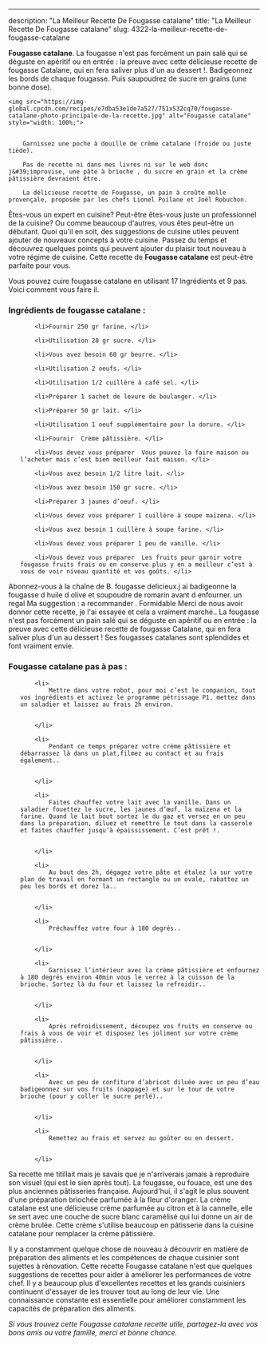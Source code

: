 ---
description: "La Meilleur Recette De Fougasse catalane"
title: "La Meilleur Recette De Fougasse catalane"
slug: 4322-la-meilleur-recette-de-fougasse-catalane

<p>
	<strong>Fougasse catalane</strong>. 
	La fougasse n&#39;est pas forcément un pain salé qui se déguste en apéritif ou en entrée : la preuve avec cette délicieuse recette de fougasse Catalane, qui en fera saliver plus d&#39;un au dessert !. Badigeonnez les bords de chaque fougasse. Puis saupoudrez de sucre en grains (une bonne dose).
</p>
<p>
	
	<img src="https://img-global.cpcdn.com/recipes/e7dba53e1de7a527/751x532cq70/fougasse-catalane-photo-principale-de-la-recette.jpg" alt="Fougasse catalane" style="width: 100%;">
	
	
		Garnissez une poche à douille de crème catalane (froide ou juste tiède).
	
		Pas de recette ni dans mes livres ni sur le web donc j&#39;improvise, une pâte à brioche , du sucre en grain et la crème pâtissière devraient être.
	
		La délicieuse recette de Fougasse, un pain à croûte molle provençale, proposée par les chefs Lionel Poilane et Joël Robuchon.
	
</p>

Êtes-vous un expert en cuisine? Peut-être êtes-vous juste un professionnel de la cuisine? Ou comme beaucoup d'autres, vous êtes peut-être un débutant. Quoi qu'il en soit, des suggestions de cuisine utiles peuvent ajouter de nouveaux concepts à votre cuisine. Passez du temps et découvrez quelques points qui peuvent ajouter du plaisir tout nouveau à votre régime de cuisine. Cette recette de <strong> Fougasse catalane </strong> est peut-être parfaite pour vous.

<!--inarticleads1-->

Vous pouvez cuire fougasse catalane en utilisant 17 Ingrédients et 9 pas. Voici comment vous faire il.

<h3>Ingrédients de fougasse catalane :</h3>

<ol>
	
		<li>Fournir 250 gr farine. </li>
	
		<li>Utilisation 20 gr sucre. </li>
	
		<li>Vous avez besoin 60 gr beurre. </li>
	
		<li>Utilisation 2 oeufs. </li>
	
		<li>Utilisation 1/2 cuillère à café sel. </li>
	
		<li>Préparer 1 sachet de levure de boulanger. </li>
	
		<li>Préparer 50 gr lait. </li>
	
		<li>Utilisation 1 oeuf supplémentaire pour la dorure. </li>
	
		<li>Fournir  Crème pâtissière. </li>
	
		<li>Vous devez vous préparer  Vous pouvez la faire maison ou l’acheter mais c’est bien meilleur fait maison. </li>
	
		<li>Vous avez besoin 1/2 litre lait. </li>
	
		<li>Vous avez besoin 150 gr sucre. </li>
	
		<li>Préparer 3 jaunes d’oeuf. </li>
	
		<li>Vous devez vous préparer 1 cuillère à soupe maïzena. </li>
	
		<li>Vous avez besoin 1 cuillère à soupe farine. </li>
	
		<li>Vous devez vous préparer 1 peu de vanille. </li>
	
		<li>Vous devez vous préparer  Les fruits pour garnir votre fougasse fruits frais ou en conserve plus y en a meilleur c’est à vous de voir niveau quantité et vos goûts. </li>
	
</ol>

Abonnez-vous à la chaîne de B. fougasse delicieux.j ai badigeonne la fougasse d huile d olive et soupoudre de romarin avant d enfourner. un regal Ma suggestion : a recommander . Formidable Merci de nous avoir donner cette recette, je l&#39;ai essayée et cela a vraiment marché.. La fougasse n&#39;est pas forcément un pain salé qui se déguste en apéritif ou en entrée : la preuve avec cette délicieuse recette de fougasse Catalane, qui en fera saliver plus d&#39;un au dessert ! Ses fougasses catalanes sont splendides et font vraiment envie. 

<!--inarticleads2-->

<h3>Fougasse catalane pas à pas :</h3>

<ol>
	
		<li>
			Mettre dans votre robot, pour moi c’est le companion, tout vos ingrédients et activez le programme pétrissage P1, mettez dans un saladier et laissez au frais 2h environ.
			
			
		</li>
	
		<li>
			Pendant ce temps préparez votre crème pâtissière et débarrassez là dans un plat,filmez au contact et au frais également..
			
			
		</li>
	
		<li>
			Faites chauffez votre lait avec la vanille. Dans un saladier fouettez le sucre, les jaunes d’œuf, la maïzena et la farine. Quand le lait bout sortez le du gaz et versez en un peu dans la préparation, diluez et remettre le tout dans la casserole et faites chauffer jusqu’à épaississement. C’est prêt !.
			
			
		</li>
	
		<li>
			Au bout des 2h, dégagez votre pâte et étalez la sur votre plan de travail en formant un rectangle ou un ovale, rabattez un peu les bords et dorez la..
			
			
		</li>
	
		<li>
			Préchauffez votre four à 180 degrés..
			
			
		</li>
	
		<li>
			Garnissez l’intérieur avec la crème pâtissière et enfournez à 180 degrés environ 40min vous le verrez à la cuisson de la brioche. Sortez là du four et laissez la refroidir..
			
			
		</li>
	
		<li>
			Après refroidissement, découpez vos fruits en conserve ou frais à vous de voir et disposez les joliment sur votre crème pâtissière..
			
			
		</li>
	
		<li>
			Avec un peu de confiture d’abricot diluée avec un peu d’eau badigeonnez sur vos fruits (nappage) et sur le tour de votre brioche (pour y coller le sucre perlé)..
			
			
		</li>
	
		<li>
			Remettez au frais et servez au goûter ou en dessert.
			
			
		</li>
	
</ol>

Sa recette me titillait mais je savais que je n&#39;arriverais jamais à reproduire son visuel (qui est le sien après tout). La fougasse, ou fouace, est une des plus anciennes pâtisseries française. Aujourd&#39;hui, il s&#39;agit le plus souvent d&#39;une préparation briochée parfumée à la fleur d&#39;oranger. La crème catalane est une délicieuse crème parfumée au citron et à la cannelle, elle se sert avec une couche de sucre blanc caramélisé qui lui donne un air de crème brulée. Cette crème s&#39;utilise beaucoup en pâtisserie dans la cuisine catalane pour remplacer la crème pâtissière. 

<!--inarticleads1-->

<p>
Il y a constamment quelque chose de nouveau à découvrir en matière de préparation des aliments et les compétences de chaque cuisinier sont sujettes à rénovation. Cette recette Fougasse catalane n'est que quelques suggestions de recettes pour aider à améliorer les performances de votre chef. Il y a beaucoup plus d'excellentes recettes et les grands cuisiniers continuent d'essayer de les trouver tout au long de leur vie. Une connaissance constante est essentielle pour améliorer constamment les capacités de préparation des aliments.
</p>

<p>
<i>Si vous trouvez cette Fougasse catalane recette utile, partagez-la avec vos bons amis ou votre famille, merci et bonne chance.</i>
</p>
